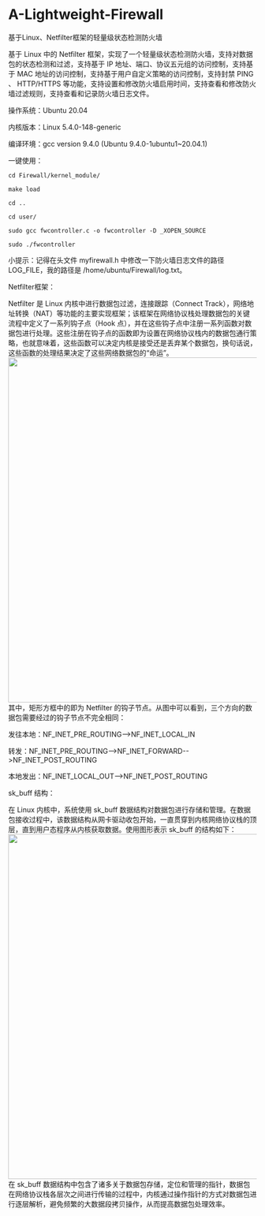 # A-Lightweight-Firewall
基于Linux、Netfilter框架的轻量级状态检测防火墙

基于 Linux 中的 Netfilter 框架，实现了一个轻量级状态检测防火墙，支持对数据包的状态检测和过滤，支持基于 IP 地址、端口、协议五元组的访问控制，支持基于 MAC 地址的访问控制，支持基于用户自定义策略的访问控制，支持封禁 PING 、 HTTP/HTTPS 等功能，支持设置和修改防火墙启用时间，支持查看和修改防火墙过滤规则，支持查看和记录防火墙日志文件。

操作系统：Ubuntu 20.04

内核版本：Linux 5.4.0-148-generic

编译环境：gcc version 9.4.0 (Ubuntu 9.4.0-1ubuntu1~20.04.1)

一键使用：

    cd Firewall/kernel_module/
  
    make load
  
    cd ..
  
    cd user/
  
    sudo gcc fwcontroller.c -o fwcontroller -D _XOPEN_SOURCE
  
    sudo ./fwcontroller

小提示：记得在头文件 myfirewall.h 中修改一下防火墙日志文件的路径 LOG_FILE，我的路径是 /home/ubuntu/Firewall/log.txt。

Netfilter框架：

Netfilter 是 Linux 内核中进行数据包过滤，连接跟踪（Connect Track），网络地址转换（NAT）等功能的主要实现框架；该框架在网络协议栈处理数据包的关键流程中定义了一系列钩子点（Hook 点），并在这些钩子点中注册一系列函数对数据包进行处理。这些注册在钩子点的函数即为设置在网络协议栈内的数据包通行策略，也就意味着，这些函数可以决定内核是接受还是丢弃某个数据包，换句话说，这些函数的处理结果决定了这些网络数据包的“命运”。
<img src="https://github.com/gaoyan0104/A-Lightweight-Firewall/blob/master/img/netfilter.jpg" width="700px">
其中，矩形方框中的即为 Netfilter 的钩子节点。从图中可以看到，三个方向的数据包需要经过的钩子节点不完全相同：

发往本地：NF_INET_PRE_ROUTING-->NF_INET_LOCAL_IN

转发：NF_INET_PRE_ROUTING-->NF_INET_FORWARD-->NF_INET_POST_ROUTING

本地发出：NF_INET_LOCAL_OUT-->NF_INET_POST_ROUTING

sk_buff 结构：

在 Linux 内核中，系统使用 sk_buff 数据结构对数据包进行存储和管理。在数据包接收过程中，该数据结构从网卡驱动收包开始，一直贯穿到内核网络协议栈的顶层，直到用户态程序从内核获取数据。使用图形表示 sk_buff 的结构如下：
<img src="https://github.com/gaoyan0104/A-Lightweight-Firewall/blob/master/img/sk_buff.jpg" width="700px">
在 sk_buff 数据结构中包含了诸多关于数据包存储，定位和管理的指针，数据包在网络协议栈各层次之间进行传输的过程中，内核通过操作指针的方式对数据包进行逐层解析，避免频繁的大数据段拷贝操作，从而提高数据包处理效率。

